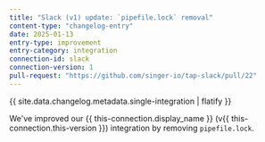 ```yaml
---
title: "Slack (v1) update: `pipefile.lock` removal"
content-type: "changelog-entry"
date: 2025-01-13
entry-type: improvement
entry-category: integration
connection-id: slack
connection-version: 1
pull-request: "https://github.com/singer-io/tap-slack/pull/22"
---
```

{{ site.data.changelog.metadata.single-integration | flatify }}

We've improved our {{ this-connection.display_name }} (v{{ this-connection.this-version }}) integration by removing `pipefile.lock`.